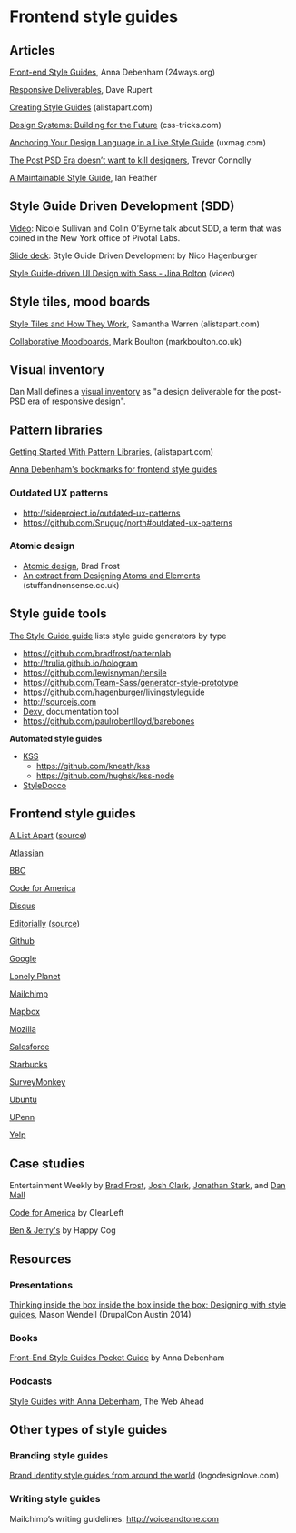 # Frontend style guides

## Articles

[Front-end Style Guides](http://24ways.org/2011/front-end-style-guides/), Anna Debenham (24ways.org)

[Responsive Deliverables](http://daverupert.com/2013/04/responsive-deliverables/), Dave Rupert

[Creating Style Guides](http://alistapart.com/article/creating-style-guides) (alistapart.com)

[Design Systems: Building for the Future](http://css-tricks.com/design-systems-building-future) (css-tricks.com)

[Anchoring Your Design Language in a Live Style Guide](https://uxmag.com/articles/anchoring-your-design-language-in-a-live-style-guide) (uxmag.com)

[The Post PSD Era doesn’t want to kill designers](https://medium.com/ux-ux-human-interfaces/the-post-psd-era-doesnt-want-to-kill-designers-4281d505fd9a), Trevor Connolly

[A Maintainable Style Guide](http://ianfeather.co.uk/a-maintainable-style-guide/), Ian Feather


## Style Guide Driven Development (SDD)

[Video](http://www.stubbornella.org/content/2014/04/09/style-guide-driven-development/): Nicole Sullivan and Colin O’Byrne talk about SDD, a term that was coined in the New York office of Pivotal Labs.

[Slide deck](https://speakerdeck.com/hagenburger/style-guide-driven-development): Style Guide Driven Development by Nico Hagenburger

[Style Guide-driven UI Design with Sass - Jina Bolton](https://vimeo.com/45897176) (video)


## Style tiles, mood boards

[Style Tiles and How They Work](http://alistapart.com/article/style-tiles-and-how-they-work), Samantha Warren (alistapart.com)

[Collaborative Moodboards](http://markboulton.co.uk/journal/collaborativemoodboards/), Mark Boulton (markboulton.co.uk)

## Visual inventory

Dan Mall defines a [visual inventory](http://danielmall.com/articles/visual-inventory/) as "a design deliverable for the post-PSD era of responsive design".

## Pattern libraries

[Getting Started With Pattern Libraries](http://alistapart.com/blog/post/getting-started-with-pattern-libraries/), (alistapart.com)

[Anna Debenham's bookmarks for frontend style guides](https://gimmebar.com/collection/4ecd439c2f0aaad734000022/front-end-styleguides)


### Outdated UX patterns

* http://sideproject.io/outdated-ux-patterns
* https://github.com/Snugug/north#outdated-ux-patterns

### Atomic design

* [Atomic design](http://bradfrostweb.com/blog/post/atomic-web-design), Brad Frost
* [An extract from Designing Atoms and Elements](http://stuffandnonsense.co.uk/blog/about/an-extract-from-designing-atoms-and-elements) (stuffandnonsense.co.uk)

## Style guide tools

[The Style Guide guide](http://vinspee.me/style-guide-guide/) lists style guide generators by type

* https://github.com/bradfrost/patternlab
* http://trulia.github.io/hologram
* https://github.com/lewisnyman/tensile
* https://github.com/Team-Sass/generator-style-prototype
* https://github.com/hagenburger/livingstyleguide
* http://sourcejs.com
* [Dexy](http://www.dexy.it), documentation tool
* https://github.com/paulrobertlloyd/barebones

**Automated style guides**

* [KSS](http://warpspire.com/kss)
  * https://github.com/kneath/kss
  * https://github.com/hughsk/kss-node
* [StyleDocco](http://jacobrask.github.io/styledocco)


## Frontend style guides

[A List Apart](http://patterns.alistapart.com/) ([source](https://github.com/alistapart/pattern-library))

[Atlassian](https://docs.atlassian.com/aui/latest/sandbox/#)

[BBC](http://www.bbc.co.uk/gel)

[Code for America](http://style.codeforamerica.org/)

[Disqus](http://disqus.com/pages/style-guide/)

[Editorially](http://editorially.github.io/styleguide/) ([source](https://github.com/Editorially/styleguide))

[Github](https://github.com/styleguide/)

[Google](http://www.google.com/design/spec/material-design/introduction.html)

[Lonely Planet](http://rizzo.lonelyplanet.com/styleguide/)

[Mailchimp](http://ux.mailchimp.com/patterns)

[Mapbox](https://www.mapbox.com/base)

[Mozilla](http://www.mozilla.org/en-US/styleguide/)

[Salesforce](http://sfdc-styleguide.herokuapp.com)

[Starbucks](http://www.starbucks.com/static/reference/styleguide/)

[SurveyMonkey](http://chriscoyier.github.io/SurveyMonkey-Design-Patterns/)

[Ubuntu](http://design.ubuntu.com/web/)

[UPenn](http://www.upenn.edu/webservices/styleguide/)

[Yelp](http://www.yelp.com/styleguide/)


## Case studies

Entertainment Weekly by [Brad Frost](http://bradfrostweb.com/blog/post/entertainment-weekly/), [Josh Clark](http://globalmoxie.com/blog/entertainment-weekly.shtml), [Jonathan Stark](http://jonathanstark.com/blog/entertainment-weekly/), and [Dan Mall](http://superfriend.ly/Entertainment-Weekly-Responsive-Mobile-Site)

[Code for America](http://clearleft.com/thinks/patternsharing/) by ClearLeft

[Ben & Jerry's](http://cognition.happycog.com/article/the-scoop-on-our-benjerry.com-style-guide/) by Happy Cog


## Resources

### Presentations

[Thinking inside the box inside the box inside the box: Designing with style guides](http://codingdesigner.github.io/box/), Mason Wendell (DrupalCon Austin 2014)


### Books

[Front-End Style Guides Pocket Guide](http://maban.co.uk/projects/front-end-style-guides/) by Anna Debenham

### Podcasts

[Style Guides with Anna Debenham](http://5by5.tv/webahead/72), The Web Ahead


## Other types of style guides

### Branding style guides

[Brand identity style guides from around the world](http://www.logodesignlove.com/brand-identity-style-guides) (logodesignlove.com)


### Writing style guides

Mailchimp’s writing guidelines: http://voiceandtone.com






